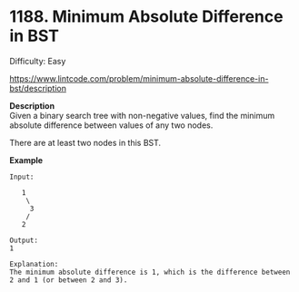 # 1188. Minimum Absolute Difference in BST

Difficulty: Easy

https://www.lintcode.com/problem/minimum-absolute-difference-in-bst/description

**Description**  
Given a binary search tree with non-negative values, find the minimum absolute difference between values of any two nodes.

There are at least two nodes in this BST.

**Example**  
```
Input:

   1
    \
     3
    /
   2

Output:
1

Explanation:
The minimum absolute difference is 1, which is the difference between 2 and 1 (or between 2 and 3).
```
